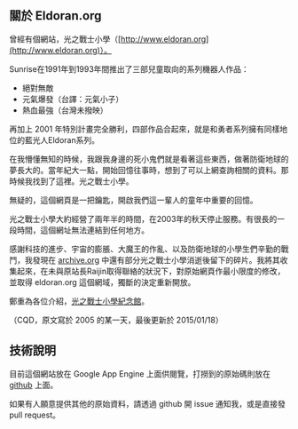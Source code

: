 ## 關於 Eldoran.org
曾經有個網站，光之戰士小學（[http://www.eldoran.org](http://www.eldoran.org)）。

Sunrise在1991年到1993年間推出了三部兒童取向的系列機器人作品：

- 絕對無敵
- 元氣爆發（台譯：元氣小子）
- 熱血最強（台灣未撥映）

再加上 2001 年特別計畫完全勝利，四部作品合起來，就是和勇者系列擁有同樣地位的藍光人Eldoran系列。

在我懵懂無知的時候，我跟我身邊的死小鬼們就是看著這些東西，做著防衛地球的夢長大的。當年紀大一點，開始回憶往事時，想到了可以上網查詢相關的資料。那時候我找到了這裡。光之戰士小學。

無疑的，這個網頁是一把鑰匙，開啟我們這一輩人的童年中重要的回憶。

光之戰士小學大約經營了兩年半的時間，在2003年的秋天停止服務。有很長的一段時間，這個網址無法連結到任何地方。

感謝科技的進步、宇宙的膨脹、大魔王的作亂、以及防衛地球的小學生們辛勤的戰鬥，我發現在 [archive.org](http://www.archive.org) 中還有部分光之戰士小學消逝後留下的碎片。我將其收集起來，在未與原站長Raijin取得聯絡的狀況下，對原始網頁作最小限度的修改，並取得 eldoran.org 這個網域，獨斷的決定重新開放。

鄭重為各位介紹，[光之戰士小學紀念館](http://eldoran.org/index0.htm)。

（CQD，原文寫於 2005 的某一天，最後更新於 2015/01/18）

## 技術說明

目前這個網站放在 Google App Engine 上面供閱覽，打撈到的原始碼則放在 [github](https://github.com/CQD/eldoran.org) 上面。

如果有人願意提供其他的原始資料，請透過 github 開 issue 通知我，或是直接發 pull request。
